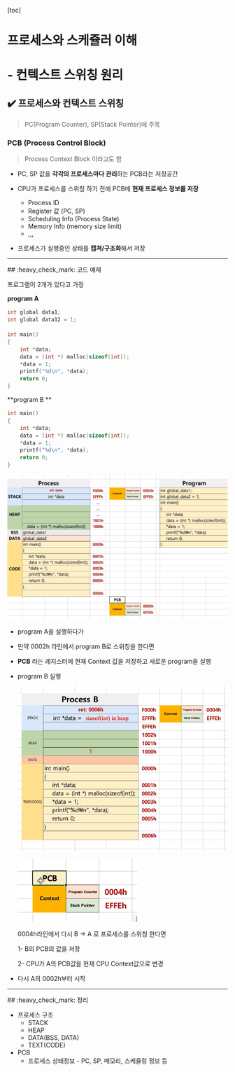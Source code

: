 [toc]

# 프로세스와 스케쥴러 이해 

# - 컨텍스트 스위칭 원리

## :heavy_check_mark: 프로세스와 컨텍스트 스위칭

> PC(Program Counter), SP(Stack Pointer)에 주목 



### PCB (Process Control Block)

> Process Context Block 이라고도 함

- PC, SP 값을 **각각의 프로세스마다 관리**하는 PCB라는 저장공간

- CPU가 프로세스를 스위칭 하기 전에 PCB에 **현재 프로세스 정보를 저장**
  - Process ID
  - Register 값 (PC, SP)
  - Scheduling Info (Process State)
  - Memory Info (memory size limit)
  - ,,,
- 프로세스가 실행중인 상태를 **캡쳐/구조화**해서 저장



<hr>
## :heavy_check_mark: 코드 예제

프로그램이 2개가 있다고 가정

**program A**

```c
int global data1;
int global data12 = 1;

int main()
{
    int *data;
    data = (int *) malloc(sizeof(int));
    *data = 1;
    printf("%d\n", *data);
    return 0;
}
```

**program B **

```c
int main()
{
    int *data;
    data = (int *) malloc(sizeof(int));
    *data = 1;
    printf("%d\n", *data);
    return 0;
}
```

![image-20210221225253484](assets/image-20210221225253484.png)

- program A을 실행하다가 
- 만약 0002h 라인에서 program B로 스위칭을 한다면
- **PCB** 라는 레지스터에 현재 Context 값을 저장하고 새로운 program을 실행

- program B 실행

  ![image-20210221225645194](assets/image-20210221225645194.png)

  ![image-20210221225746693](assets/image-20210221225746693.png)

  0004h라인에서 다시 B -> A 로 프로세스를 스위칭 한다면

  1- B의 PCB의 값을 저장

  2- CPU가 A의 PCB값을 현재 CPU Context값으로 변경 

- 다시 A의 0002h부터 시작



<hr>
## :heavy_check_mark: 정리

- 프로세스 구조
  - STACK
  - HEAP
  - DATA(BSS, DATA)
  - TEXT(CODE)
- PCB
  - 프로세스 상태정보 - PC, SP, 메모리, 스케쥴링 정보 등



















